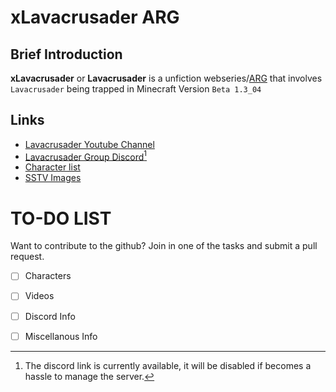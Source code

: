 # xLavacrusader ARG

## Brief Introduction
**xLavacrusader** or **Lavacrusader** is a unfiction webseries/[ARG](https://en.wikipedia.org/wiki/Alternate_reality_game) that involves `Lavacrusader` being trapped in Minecraft Version `Beta 1.3_04`

## Links
- [Lavacrusader Youtube Channel](https://www.youtube.com/channel/UClaLfMlIn7jWOYFisrIGDAw) 
- [Lavacrusader Group Discord](https://discord.gg/BcJJfNbTnm)[^discord]
- [Character list](./lore/characters/README.md)
- [SSTV Images](./sstv/README.md)


# TO-DO LIST
Want to contribute to the github? Join in one of the tasks and submit a pull request.
 -   [ ] Characters
 -   [ ] Videos
 -   [ ] Discord Info
 -   [ ] Miscellanous Info





[^discord]:
    The discord link is currently available, it will be disabled if becomes a hassle to manage the server.

